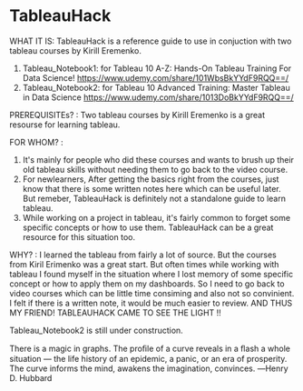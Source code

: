 # TableauHack

WHAT IT IS:
TableauHack is a reference guide to use in conjuction with two tableau courses by Kirill Eremenko.
1. Tableau_Notebook1: for Tableau 10 A-Z: Hands-On Tableau Training For Data Science!    https://www.udemy.com/share/101WbsBkYYdF9RQQ==/
2. Tableau_Notebook2: for Tableau 10 Advanced Training: Master Tableau in Data Science   https://www.udemy.com/share/1013DoBkYYdF9RQQ==/

PREREQUISITEs? : 
Two tableau courses by Kirill Eremenko is a great resourse for learning tableau. 

FOR WHOM? : 
1. It's mainly for people who did these courses and wants to brush up their old tableau skills without needing them to go back to the video course.
2. For newlearners, After getting the basics right from the courses, just know that there is some written notes here which can be useful later. But remeber, TableauHack is definitely not a standalone guide to learn tableau. 
3. While working on a project in tableau, it's fairly common to forget some specific concepts or how to use them. TableauHack can be a great resource for this situation too. 

WHY? : 
I learned the tableau from fairly a lot of source. But the courses from Kiril Erimenko was a great start. But often times while working with tableau I found myself in the situation where I lost memory of some specific concept or how to apply them on my dashboards. So I need to go back to  video courses which can be little time consiming  and also not so convinient. I felt if there is a written note, it would be much easier to review. AND THUS MY FRIEND! TABLEAUHACK CAME TO SEE THE LIGHT !! 


Tableau_Notebook2 is still under construction. 


There is a magic in graphs. The proﬁle of a curve reveals in a ﬂash a whole situation — the life history of an epidemic, a panic, or an era of prosperity. The curve informs the mind, awakens the imagination, convinces.
―Henry D. Hubbard

